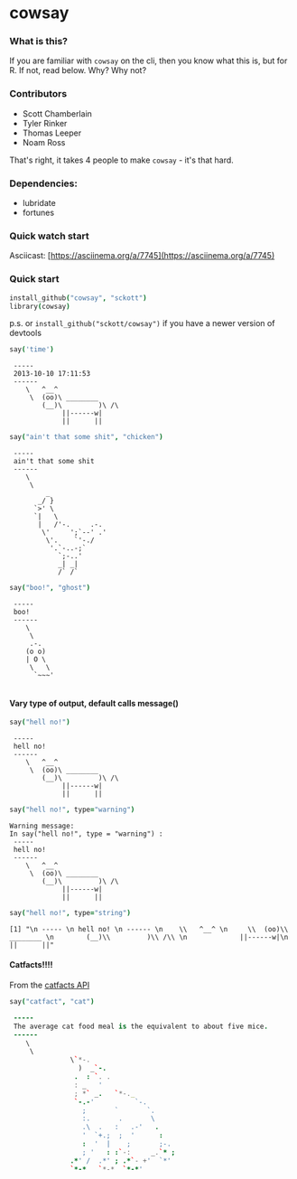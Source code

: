 cowsay
======

### What is this?

If you are familiar with `cowsay` on the cli, then you know what this is, but for R.  If not, read below.  Why?  Why not?

### Contributors

* Scott Chamberlain
* Tyler Rinker
* Thomas Leeper
* Noam Ross

That's right, it takes 4 people to make `cowsay` - it's that hard.

### Dependencies: 

* lubridate
* fortunes

### Quick watch start

Asciicast: [https://asciinema.org/a/7745](https://asciinema.org/a/7745)

### Quick start

```coffee
install_github("cowsay", "sckott")
library(cowsay)
```

p.s. or `install_github("sckott/cowsay")` if you have a newer version of devtools

```coffee
say('time')
```

```
 ----- 
 2013-10-10 17:11:53 
 ------ 
    \   ^__^ 
     \  (oo)\ ________ 
        (__)\         )\ /\ 
             ||------w|
             ||      ||
```

```coffee
say("ain't that some shit", "chicken")
```

```
 ----- 
 ain't that some shit 
 ------ 
    \   
     \  
         _
       _/ }
      `>' \
      `|   \
       |   /'-.     .-.
        \'     ';`--' .'
         \'.    `'-./
          '.`-..-;`
            `;-..'
            _| _|
            /` /`
```


```coffee
say("boo!", "ghost")
```

```
 ----- 
 boo! 
 ------ 
    \   
     \  
     .-.
    (o o)
    | O \
     \   \
      `~~~'
  
```

#### Vary type of output, default calls message()

```coffee
say("hell no!")
```

```
 ----- 
 hell no! 
 ------ 
    \   ^__^ 
     \  (oo)\ ________ 
        (__)\         )\ /\ 
             ||------w|
             ||      ||
```

```coffee
say("hell no!", type="warning")
```

```
Warning message:
In say("hell no!", type = "warning") : 
 ----- 
 hell no! 
 ------ 
    \   ^__^ 
     \  (oo)\ ________ 
        (__)\         )\ /\ 
             ||------w|
             ||      ||
```

```coffee
say("hell no!", type="string")
```

```
[1] "\n ----- \n hell no! \n ------ \n    \\   ^__^ \n     \\  (oo)\\ ________ \n        (__)\\         )\\ /\\ \n             ||------w|\n             ||      ||"
```

#### Catfacts!!!!

From the [catfacts API](http://catfacts-api.appspot.com/)

```coffee
say("catfact", "cat")
```

```coffee
 ----- 
 The average cat food meal is the equivalent to about five mice. 
 ------ 
    \   
     \  
               \`*-.
                 )  _`-.                 
                .  : `. .                
                : _   '                 
                ; *` _.   `*-._          
                `-.-'          `-.       
                  ;       `       `.     
                  :.       .       \
                  .\  .   :   .-'   .   
                  '  `+.;  ;  '      :   
                  :  '  |    ;       ;-. 
                  ; '   : :`-:     _.`* ;
               .*' /  .*' ; .*`- +'  `*' 
               `*-*   `*-*  `*-*'        
    
```